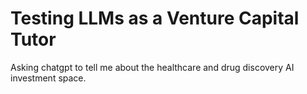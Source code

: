 # Testing LLMs as a Venture Capital Tutor
Asking chatgpt to tell me about the healthcare and drug discovery AI investment space. 
